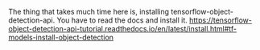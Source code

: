 

The thing that takes much time here is, installing tensorflow-object-detection-api. You have to read the docs and install it.
https://tensorflow-object-detection-api-tutorial.readthedocs.io/en/latest/install.html#tf-models-install-object-detection